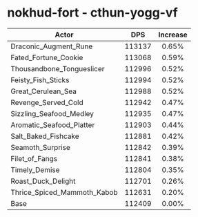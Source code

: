 # nokhud-fort - cthun-yogg-vf
| Actor | DPS | Increase |
|---|:---:|:---:|
|Draconic_Augment_Rune|113137|0.65%|
|Fated_Fortune_Cookie|113068|0.59%|
|Thousandbone_Tongueslicer|112996|0.52%|
|Feisty_Fish_Sticks|112994|0.52%|
|Great_Cerulean_Sea|112988|0.52%|
|Revenge_Served_Cold|112942|0.47%|
|Sizzling_Seafood_Medley|112935|0.47%|
|Aromatic_Seafood_Platter|112903|0.44%|
|Salt_Baked_Fishcake|112881|0.42%|
|Seamoth_Surprise|112842|0.39%|
|Filet_of_Fangs|112841|0.38%|
|Timely_Demise|112804|0.35%|
|Roast_Duck_Delight|112701|0.26%|
|Thrice_Spiced_Mammoth_Kabob|112631|0.20%|
|Base|112409|0.00%|
